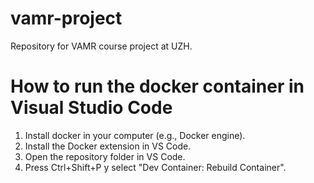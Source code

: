 # vamr-project
Repository for VAMR course project at UZH.

# How to run the docker container in Visual Studio Code
1. Install docker in your computer (e.g., Docker engine).
2. Install the Docker extension in VS Code.
3. Open the repository folder in VS Code.
4. Press Ctrl+Shift+P y select "Dev Container: Rebuild Container".